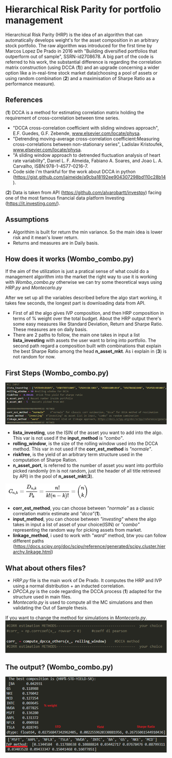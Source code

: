 # Hierarchical Risk Parity for portfolio management
Hierarchical Risk Parity (HRP) is the idea of an algorithm that can automatically develops weight's for the asset composition in an arbitrary stock portfolio. The raw algorithm was introduced for the first time by Marcos Lopez De Prado in 2016 with "Building diversified portfolios that outperform out of sample", SSRN-id2708678. A big part of the code is referred to his work, the substantial difference is regarding the correlation matrix construction (using DCCA (__1__)) and an upgrade concerning a wider option like a in-real-time stock market data(choosing a pool of assets or using random combination (__2__) and a maximisation of Sharpe Ratio as a performance measure). 

## References

(__1__) DCCA is a method for estimating correlation matrix holding the requirement of cross-correlation between time series.
* "DCCA cross-correlation coefficient with sliding windows approach", E.F. Guedes, G.F. Zebende, www.elsevier.com/locate/physa.
* "Detrending moving-average cross-correlation coefficient:Measuring cross-correlations between non-stationary series", Ladislav Kristoufek, www.elsevier.com/locate/physa.
* "A sliding window approach to detrended fluctuation analysis of heart rate variability", Daniel L. F. Almeida, Fabiano A. Soares, and Joao L. A. Carvalho, ISBN:978-1-4577-0216-7.
* Code side i'm thankful for the work about DCCA in python (https://gist.github.com/jaimeide/a9cba18192ee904307298bd110c28b14).

(__2__) Data is taken from API (https://github.com/alvarobartt/investpy) facing one of the most famous financial data platform Investing (https://it.investing.com/).

## Assumptions
* Algorithim is built for return the min variance. So the main idea is lower risk and it mean's lower return.
* Returns and measures are in Daily basis.

## How does it works (Wombo_combo.py)
If the aim of the utilization is just a pratical sense of what could do a management algorithm into the market the right way to use it is working with _Wombo_combo.py_ otherwise we can try some theoretical ways using _HRP.py_ and _Montecarlo.py_

After we set up all the variables described before the algo start working, it takes few seconds, the longest part is downloading data from API.
* First of all the algo gives IVP composition, and then HRP composition in terms of % weight over the total budget. About the HRP output there's some easy measures like Standard Deviation, Return and Sharpe Ratio. These measures are on daily basis.
* There are 2 paths to follow, the main one takes in input a list __lista_investing__ with assets the user want to bring into portfolio. The second path regard a composition built with combinations that explain the best Sharpe Ratio among the head __n_asset_mkt__. As i explain in (__3__) is not random for now.

## First Steps (Wombo_combo.py)

![Inputs](/Input_vars.png)

* __lista_investing__, use the ISIN of the asset you want to add into the algo. This var is not used if the __input_method__ is _"combo"_.
* __rolling_window__, is the size of the rolling window used into the DCCA method. This var in not used if the __corr_est_method__ is _"normale"_.
* __riskfree__, is the yield of an arbitrary term structure used in the computation of Sharpe Ration.
* __n_asset_port__, is referred to the number of asset you want into portfolio picked randomly (rn is not random, just the header of all title retrieved by API) in the pool of __n_asset_mkt__(__3__).

![Combinations](/Combination.png)

* __corr_est_method__, you can choose between _"normale"_ as a classic correlation matrix estimate and _"dcca"_(__1__).
* __input_method__, you can choose between _"investing"_ where the algo takes in input a list of asset of your choice(ISIN) or _"combo"_ representing the random way for picking assets from market.
* __linkage_method__, i used to work with _"ward"_ method, btw you can follow different paths (https://docs.scipy.org/doc/scipy/reference/generated/scipy.cluster.hierarchy.linkage.html)

## What about others files?
* _HRP.py_ file is the main work of De Prado. It computes the HRP and IVP using a normal distribution + an inducted correlation.
* _DPCCA.py_ is the code regarding the DCCA process (__1__) adapted for the structure used in main files.
* _Montecarlo.py_ is used to compute all the MC simulations and then validating the Out of Sample thesis.

If you want to change the method for simulations in _Montecarlo.py_.
![Montecarlo_method](/Montecarlo_method.png)


## The output? (Wombo_combo.py)

![HRP_out](/HRP_output.png)
![IVP_out](/IVP_output.png)

